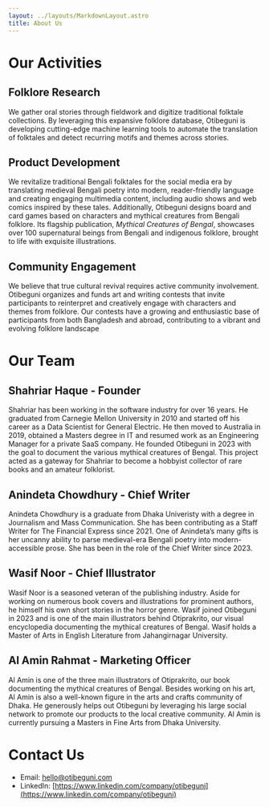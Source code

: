 ```yaml
---
layout: ../layouts/MarkdownLayout.astro
title: About Us
---
```


# Our Activities

## Folklore Research
We gather oral stories through fieldwork and digitize traditional folktale collections. By leveraging this expansive folklore database, Otibeguni is developing cutting-edge machine learning tools to automate the translation of folktales and detect recurring motifs and themes across stories.

## Product Development
We revitalize traditional Bengali folktales for the social media era by translating medieval Bengali poetry into modern, reader-friendly language and creating engaging multimedia content, including audio shows and web comics inspired by these tales. Additionally, Otibeguni designs board and card games based on characters and mythical creatures from Bengali folklore. Its flagship publication, *Mythical Creatures of Bengal*, showcases over 100 supernatural beings from Bengali and indigenous folklore, brought to life with exquisite illustrations.

## Community Engagement
We believe that true cultural revival requires active community involvement. Otibeguni organizes and funds art and writing contests that invite participants to reinterpret and creatively engage with characters and themes from folklore. Our contests have a growing and enthusiastic base of participants from both Bangladesh and abroad, contributing to a vibrant and evolving folklore landscape

# Our Team

## Shahriar Haque - Founder
Shahriar has been working in the software industry for over 16 years. He graduated from Carnegie Mellon University in 2010 and started off his career as a Data Scientist for General Electric. He then moved to Australia in 2019, obtained a Masters degree in IT and resumed work as an Engineering Manager for a private SaaS company. He founded Otibeguni in 2023 with the goal to document the various mythical creatures of Bengal. This project acted as a gateway for Shahriar to become a hobbyist collector of rare books and an amateur folklorist.
 
## Anindeta Chowdhury - Chief Writer
Anindeta Chowdhury is a graduate from Dhaka Univeristy with a degree in Journalism and Mass Communication. She has been contributing as a Staff Writer for The Financial Express since 2021. One of Anindeta’s many gifts is her uncanny ability to parse medieval-era Bengali poetry into modern-accessible prose. She has been in the role of the Chief Writer since 2023.
 
## Wasif Noor - Chief Illustrator
Wasif Noor is a seasoned veteran of the publishing industry. Aside for working on numerous book covers and illustrations for prominent authors, he himself his own short stories in the horror genre. Wasif joined Otibeguni in 2023 and is one of the main illustrators behind Otiprakrito, our visual encyclopedia documenting the mythical creatures of Bengal. Wasif holds a Master of Arts in English Literature from Jahangirnagar University.
 
## Al Amin Rahmat - Marketing Officer
Al Amin is one of the three main illustrators of Otiprakrito, our book documenting the mythical creatures of Bengal. Besides working on his art, Al Amin is also a well-known figure in the arts and crafts community of Dhaka. He generously helps out Otibeguni by leveraging his large social network to promote our products to the local creative community. Al Amin is currently pursuing a Masters in Fine Arts from Dhaka University.

# Contact Us
- Email: [hello@otibeguni.com](mailto://hello@otibeguni.com)
- LinkedIn: [https://www.linkedin.com/company/otibeguni](https://www.linkedin.com/company/otibeguni)

